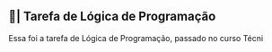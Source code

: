 ## 📑| Tarefa de Lógica de Programação

  Essa foi a tarefa de Lógica de Programação, passado no curso Técni

















